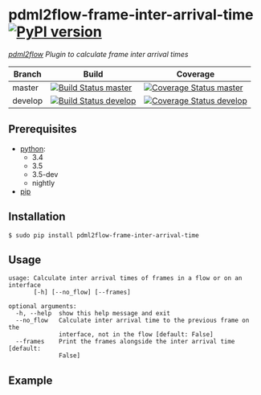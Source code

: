 # pdml2flow-frame-inter-arrival-time [![PyPI version](https://badge.fury.io/py/pdml2flow-frame-inter-arrival-time.svg)](https://badge.fury.io/py/pdml2flow-frame-inter-arrival-time) 
_[pdml2flow] Plugin to calculate frame inter arrival times_

| Branch  | Build  | Coverage |
| ------- | ------ | -------- |
| master  | [![Build Status master]](https://travis-ci.org/Enteee/pdml2flow-frame-inter-arrival-time) | [![Coverage Status master]](https://coveralls.io/github/Enteee/pdml2flow-frame-inter-arrival-time?branch=master) |
| develop  | [![Build Status develop]](https://travis-ci.org/Enteee/pdml2flow-frame-inter-arrival-time) | [![Coverage Status develop]](https://coveralls.io/github/Enteee/pdml2flow-frame-inter-arrival-time?branch=develop) |

## Prerequisites

* [python]:
  - 3.4
  - 3.5
  - 3.5-dev
  - nightly
* [pip](https://pypi.python.org/pypi/pip)

## Installation

```shell
$ sudo pip install pdml2flow-frame-inter-arrival-time
```

## Usage

```shell
usage: Calculate inter arrival times of frames in a flow or on an interface
       [-h] [--no_flow] [--frames]

optional arguments:
  -h, --help  show this help message and exit
  --no_flow   Calculate inter arrival time to the previous frame on the
              interface, not in the flow [default: False]
  --frames    Print the frames alongside the inter arrival time [default:
              False]
```

## Example

[pdml2flow]: https://github.com/Enteee/pdml2flow
[python]: https://www.python.org/
[wireshark]: https://www.wireshark.org/

[Build Status master]: https://travis-ci.org/Enteee/pdml2flow-frame-inter-arrival-time.svg?branch=master
[Coverage Status master]: https://coveralls.io/repos/github/Enteee/pdml2flow-frame-inter-arrival-time/badge.svg?branch=master
[Build Status develop]: https://travis-ci.org/Enteee/pdml2flow-frame-inter-arrival-time.svg?branch=develop
[Coverage Status develop]: https://coveralls.io/repos/github/Enteee/pdml2flow-frame-inter-arrival-time/badge.svg?branch=develop

